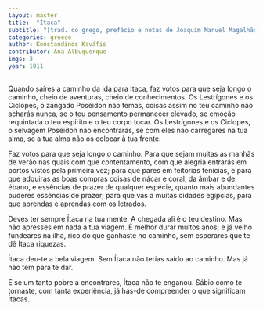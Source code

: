 ```yaml
---
layout: master
title:  "Ítaca"
subtitle: "[trad. do grego, prefácio e notas de Joaquim Manuel Magalhães e Nikos Pratsinis]"
categories: greece
author: Konstandinos Kaváfis
contributor: Ana Albuquerque
imgs: 3
year: 1911
---
```



Quando saíres a caminho da ida para Ítaca,
faz votos para que seja longo o caminho,
cheio de aventuras, cheio de conhecimentos.
Os Lestrígones e os Ciclopes,
o zangado Poséidon não temas,
coisas assim no teu caminho não acharás nunca,
se o teu pensamento permanecer elevado, se emoção
requintada o teu espírito e o teu corpo tocar.
Os Lestrígones e os Ciclopes,
o selvagem Poséidon não encontrarás,
se com eles não carregares na tua alma,
se a tua alma não os colocar à tua frente.

Faz votos para que seja longo o caminho.
Para que sejam muitas as manhãs de verão
nas quais com que contentamento, com que alegria
entrarás em portos vistos pela primeira vez;
para que pares em feitorias fenícias,
e para que adquiras as boas compras
coisas de nácar e coral, da âmbar e de ébano,
e essências de prazer de qualquer espécie,
quanto mais abundantes puderes essências de prazer;
para que vás a muitas cidades egípcias,
para que aprendas e aprendas com os letrados.

Deves ter sempre Ítaca na tua mente.
A chegada ali é o teu destino.
Mas não apresses em nada a tua viagem.
É melhor durar muitos anos;
e já velho fundeares na ilha,
rico do que ganhaste no caminho,
sem esperares que te dê Ítaca riquezas.

Ítaca deu-te a bela viagem.
Sem Ítaca não terias saído ao caminho.
Mas já não tem para te dar.

E se um tanto pobre a encontrares, Ítaca não te enganou.
Sábio como te tornaste, com tanta experiência,
já hás-de compreender o que significam Ítacas.









  

